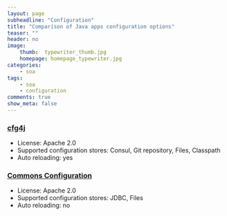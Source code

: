 ```yaml
---
layout: page
subheadline: "Configuration"
title: "Comparison of Java apps configuration options"
teaser: ""
header: no
image:
    thumb:  typewriter_thumb.jpg
    homepage: homepage_typewriter.jpg
categories:
    - soa
tags:
    - soa
    - configuration
comments: true
show_meta: false
---
```


### [cfg4j](http://www.cfg4j.org)

* License: Apache 2.0
* Supported configuration stores: Consul, Git repository, Files, Classpath
* Auto reloading: yes

### [Commons Configuration](https://commons.apache.org/proper/commons-configuration/)

* License: Apache 2.0
* Supported configuration stores: JDBC, Files
* Auto reloading: no